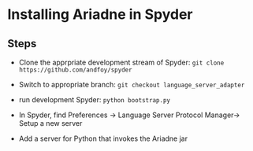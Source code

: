 # Installing Ariadne in Spyder

## Steps

* Clone the apprpriate development stream of Spyder: `git clone
https://github.com/andfoy/spyder`

* Switch to appropriate branch: `git checkout language_server_adapter`

* run development Spyder: `python bootstrap.py`

* In Spyder, find Preferences -> Language
Server Protocol Manager-> Setup a new server

* Add a server for Python that invokes the Ariadne jar
